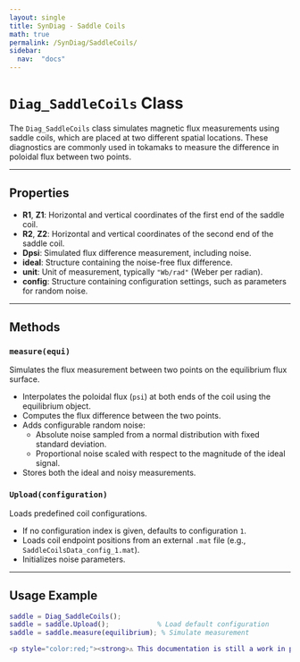 ```yaml
---
layout: single
title: SynDiag - Saddle Coils
math: true
permalink: /SynDiag/SaddleCoils/
sidebar: 
  nav:  "docs"
---
```


<script type="text/javascript" async
  src="https://cdn.jsdelivr.net/npm/mathjax@3/es5/tex-mml-chtml.js">
</script>


# `Diag_SaddleCoils` Class

The `Diag_SaddleCoils` class simulates magnetic flux measurements using saddle coils, which are placed at two different spatial locations. These diagnostics are commonly used in tokamaks to measure the difference in poloidal flux between two points.

---

## Properties

- **R1**, **Z1**: Horizontal and vertical coordinates of the first end of the saddle coil.
- **R2**, **Z2**: Horizontal and vertical coordinates of the second end of the saddle coil.
- **Dpsi**: Simulated flux difference measurement, including noise.
- **ideal**: Structure containing the noise-free flux difference.
- **unit**: Unit of measurement, typically `"Wb/rad"` (Weber per radian).
- **config**: Structure containing configuration settings, such as parameters for random noise.

---

## Methods

### `measure(equi)`
Simulates the flux measurement between two points on the equilibrium flux surface.

- Interpolates the poloidal flux (`psi`) at both ends of the coil using the equilibrium object.
- Computes the flux difference between the two points.
- Adds configurable random noise:
  - Absolute noise sampled from a normal distribution with fixed standard deviation.
  - Proportional noise scaled with respect to the magnitude of the ideal signal.
- Stores both the ideal and noisy measurements.

### `Upload(configuration)`
Loads predefined coil configurations.

- If no configuration index is given, defaults to configuration `1`.
- Loads coil endpoint positions from an external `.mat` file (e.g., `SaddleCoilsData_config_1.mat`).
- Initializes noise parameters.

---

## Usage Example

```matlab
saddle = Diag_SaddleCoils();
saddle = saddle.Upload();            % Load default configuration
saddle = saddle.measure(equilibrium); % Simulate measurement

<p style="color:red;"><strong>⚠️ This documentation is still a work in progress. There may be errors or inaccuracies. Please feel free to contact us if you notice any issues.</strong></p>